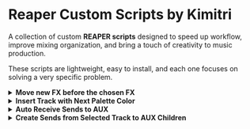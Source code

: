 # Reaper Custom Scripts by Kimitri

A collection of custom **REAPER scripts** designed to speed up workflow, improve mixing organization, and bring a touch of creativity to music production.  

These scripts are lightweight, easy to install, and each one focuses on solving a very specific problem. 

<details>
 <summary><b>Move new FX before the chosen FX</b></summary>

This REAPER script automatically moves any **newly added FX** in a track **before a chosen FX** (for example, a VU Meter) – but **only when there is a change** in the FX chain.  

## ✨ Features
- Prompts the user to select a **target FX** (by full or partial name).  
- Any newly added FX will automatically be moved **before that FX**.  
- The chosen FX name is saved, so you only need to select it once.  
- Works across all tracks in the project.  

## 🎚 Motivation
This script was created to simulate the workflow of **legendary analog mixing consoles**, where each channel had a **dedicated VU meter**.  
- The VU meter should always stay at the **end of the FX chain**.  
- This way, every time you add a new FX to a track, you can still monitor whether the signal is exceeding **0 dB VU** *after* that effect.  
- It is especially useful when using plugins that support **“Show embedded UI in MCP”**, such as **VU Meter (ZenoMOD)**, since you can always keep visual feedback right inside the mixer.  

## 🛠 Installation
1. Copy the script file (`VU_FX_Keeper.lua`) into your REAPER Scripts folder; 

2. In REAPER, open the **Action List**, click *Load…*, and select the script.  
3. Run the script (or set it to run at startup).  

## ⚙️ Usage
1. The first time you run it, you will be asked to type the name (or part of the name) of the FX you want to use as the reference.  
- Example: `"VU Meter"`  
2. From then on, whenever you add new FX to a track, they will be moved to **just before that chosen FX**.  
3. To change the chosen FX, delete the saved state:  
- Menu: *Extensions > ReaScript console output > Clear extstate* (or by editing the code).  



</details>

<details>
 <summary><b>Insert Track with Next Palette Color</b></summary>

This REAPER script automatically assigns a **track color** based on a predefined palette inside the code.  
Each time it is run, it applies the **next color in sequence**, cycling through the palette you defined.  

## ✨ Features
- Uses a **custom color palette** (defined directly in the script).  
- Applies the **next color** in the palette to the selected tracks.  
- Remembers the last color used, so the sequence continues consistently.  

## 🎚 Motivation
Keeping tracks visually organized is crucial in large projects.  
This script lets you quickly cycle through a set of **hand-picked colors** so every new track you add is immediately colorized, without manual selection.  

## 🛠 Installation
1. Copy the script file (`SetNextColor.lua`) into your REAPER Scripts folder.  
2. In REAPER, open the **Action List**, click *Load…*, and select the script.  

## ⚙️ Usage
1. Import the script into the Action List.  
2. Create a **Custom Action** in the following order:  
   - `Track: Insert new track`  
   - `Script: ColonizeTrack.lua`  
3. Give this custom action a clear name, such as **"New Track (Colorized)"**.  
4. Assign it to a toolbar button or a keyboard shortcut.  
5. From now on, whenever you run this action, it will:  
   - Insert a new track  
   - Automatically colorize it with the **next color in your palette**.  
 

</details>

<details>
 <summary><b>Auto Receive Sends to AUX</b></summary>

This REAPER script automatically creates **sends from all relevant tracks** to a newly selected track **inside a chosen AUX folder**.  

It simulates the workflow of **Ableton Live’s return tracks**, where every new auxiliary channel is instantly available for sends, without requiring manual routing.  

## ✨ Features
- Prompts the user to set the **AUX folder name** once (e.g., `"AUX"` or `"Bus"`).  
- The folder name is **saved permanently** and remembered between REAPER sessions.  
- When you select a track inside the AUX folder, all eligible tracks will automatically create a send to it.  
- Avoids duplicates (existing sends are ignored).  
- Ignores folder parents (only child tracks are connected).  

## 🎚 Motivation
Coming from **Ableton Live**, auxiliary tracks (*Return Tracks*) are always ready to receive sends from every track in the project.  

By default, REAPER requires manual routing for each new AUX track.  
This script brings back the **Ableton-style behavior**:  
- Create a new AUX track inside your chosen folder.  
- Select it once.  
- Instantly, all other tracks in the project (except other AUX tracks and folders) will send to it.  

This way, you can build flexible effect chains (reverbs, delays, parallel compression, etc.) with just **one click or shortcut**, instead of repeatedly setting up sends.  

## 🛠 Installation
1. Copy the script file (`AutoReceiveSends.lua`) into your REAPER Scripts folder.  
2. In REAPER, open the **Action List**, click *Load…*, and select the script.  

## ⚙️ Usage
1. The first time you run the script, you’ll be asked to enter the name of your **AUX folder** (e.g., `"AUX"`).  
   - This name is saved permanently for future sessions.  
2. Organize your project so all your auxiliary tracks are inside this folder.  
3. Select a track inside the AUX folder.  
4. Run the script (via Action List, a toolbar button, or a keyboard shortcut).  
   - All eligible tracks in your project will now send to the selected AUX track.  
5. To change the chosen folder name, clear the saved state or edit the script.  

</details>

<details>
 <summary><b>Create Sends from Selected Track to AUX Children</b></summary>

This REAPER script automatically creates **sends from the selected track** to **all tracks inside a chosen AUX folder**.  

It is especially useful if you want to quickly route a single track to multiple auxiliary effect tracks at once (reverbs, delays, parallel chains, etc.), without manually creating each send.  

## ✨ Features
- Prompts the user to set the **AUX folder name** once (e.g., `"AUX"` or `"Bus"`).  
- The folder name is **saved permanently** and remembered between REAPER sessions.  
- When you select a track outside the AUX folder and run the script, it will:  
  - Find your AUX folder.  
  - Collect all its child tracks.  
  - Create sends from the selected track to each child track.  
- Avoids duplicates (existing sends are ignored).  

## 🎚 Motivation
In DAWs like **Ableton Live**, return tracks are globally accessible, but in REAPER, you often have to create multiple sends manually.  

This script speeds up that process by letting you route a track to **all AUX tracks inside a folder** in just one action.  
It’s perfect for workflows where you have multiple effect returns grouped under one folder (for example: *Reverb AUX*, *Delay AUX*, *Parallel Compression AUX*).  

## 🛠 Installation
1. Copy the script file (`SendToAUXChildren.lua`) into your REAPER Scripts folder.  
2. In REAPER, open the **Action List**, click *Load…*, and select the script.  

## ⚙️ Usage
1. The first time you run it, you will be asked for the name of your AUX folder (e.g. `"AUX"`).  
   - The name will be remembered for future sessions.  

2. There are two main ways to use it:  

   - **Manual** → Select any track *outside* the AUX folder and run the script.  
   - **Automatic (recommended)** → Create a *Custom Action* so every new track is instantly routed to AUX sends:  
     1. Go to **Actions > Show Action List > New Action > New Custom Action**.  
     2. Add the following actions in order:  
        - `Track: Insert new track`  
        - `Script: ColorizeTrack.lua` (optional, for consistent colors)  
        - `Script: AutoSendSendsToAUX.lua`  
     3. Save it as **New Track** (or any name you like).  
     4. Assign it to a shortcut key or toolbar button.  

👉 From now on, every time you create a new track using this custom action, it will **already come with all the correct sends** to your AUX folder children.  

</details> 

</details>
